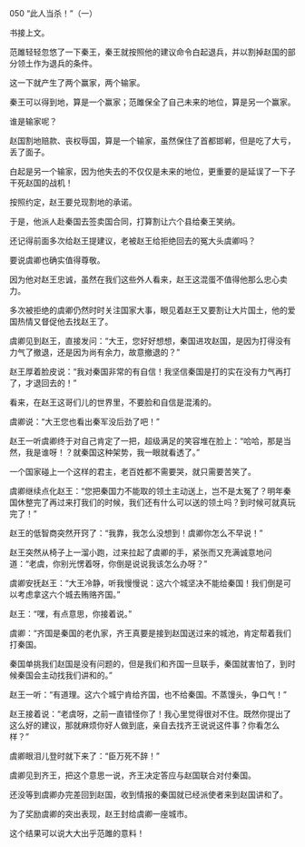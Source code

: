 050 “此人当杀！”（一）



书接上文。

范雎轻轻忽悠了一下秦王，秦王就按照他的建议命令白起退兵，并以割掉赵国的部分领土作为退兵的条件。

这一下就产生了两个赢家，两个输家。



秦王可以得到地，算是一个赢家；范雎保全了自己未来的地位，算是另一个赢家。

谁是输家呢？

赵国割地赔款、丧权辱国，算是一个输家，虽然保住了首都邯郸，但是吃了大亏，丢了面子。

白起是另一个输家，因为他失去的不仅仅是未来的地位，更重要的是延误了一下子干死赵国的战机！



按照约定，赵王要兑现割地的承诺。

于是，他派人赴秦国去签卖国合同，打算割让六个县给秦王笑纳。

还记得前面多次给赵王提建议，老被赵王给拒绝回去的冤大头虞卿吗？

要说虞卿也确实值得尊敬。

因为他对赵王忠诚，虽然在我们这些外人看来，赵王这混蛋不值得他那么忠心卖力。



多次被拒绝的虞卿仍然时时关注国家大事，眼见着赵王又要割让大片国土，他的爱国热情又督促他去找赵王了。

虞卿见到赵王，直接发问：“大王，您好好想想，秦国进攻赵国，是因为打得没有力气了撤退，还是因为尚有余力，故意撤退的？”

赵王厚着脸皮说：“我对秦国非常的有自信！我坚信秦国是打的实在没有力气再打了，才退回去的！” 

看来，在赵王这哥们儿的世界里，不要脸和自信是混淆的。



虞卿说：“大王您也看出秦军没后劲了吧！”

赵王一听虞卿终于对自己肯定了一把，超级满足的笑容堆在脸上：“哈哈，那是当然，我是谁呀！？就秦国这种架势，我一眼就看透了。”

一个国家碰上一个这样的君主，老百姓都不需要哭，就只需要苦笑了。



虞卿继续点化赵王：“您把秦国力不能取的领土主动送上，岂不是太冤了？明年秦国休整完了再过来打我们的时候，我们还有什么可以送的领土吗？到时候可就真玩完了！”

赵王的低智商突然开窍了：“我靠，我怎么没想到！虞卿你怎么不早说！”

赵王突然从椅子上一溜小跑，过来拉起了虞卿的手，紧张而又充满诚意地问道：“老虞，你别光愣着呀，你倒是说说我该怎么办呀？”



虞卿安抚赵王：“大王冷静，听我慢慢说：这六个城坚决不能给秦国！我们倒是可以考虑拿这六个城去贿赂齐国。”

赵王：“嘿，有点意思，你接着说。”

虞卿：“齐国是秦国的老仇家，齐王真要是接到赵国送过来的城池，肯定帮着我们打秦国。

秦国单挑我们赵国是没有问题的，但是我们和齐国一旦联手，秦国就害怕了，到时候秦国会主动找我们讲和的。”



赵王一听：“有道理。这六个城宁肯给齐国，也不给秦国。不蒸馒头，争口气！”

赵王接着说：“老虞呀，之前一直错怪你了！我心里觉得很对不住。既然你提出了这么好的建议，那就麻烦你好人做到底，亲自去找齐王说说这件事？你看怎么样？”

虞卿眼泪儿登时就下来了：“臣万死不辞！”



虞卿见到齐王，把这个意思一说，齐王决定答应与赵国联合对付秦国。

还没等到虞卿办完差回到赵国，收到情报的秦国就已经派使者来到赵国讲和了。

为了奖励虞卿的突出表现，赵王封给虞卿一座城市。

这个结果可以说大大出乎范雎的意料！


